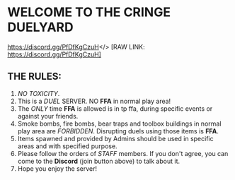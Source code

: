 # WELCOME TO THE **CRINGE DUELYARD**
<a id="CRINGE DUELYARD DISCORD">https://discord.gg/PfDfKgCzuH</> [RAW LINK: https://discord.gg/PfDfKgCzuH]
## **THE RULES:**
1. *NO TOXICITY*.
2. This is a *DUEL* SERVER. NO **FFA** in normal play area!
3. The *ONLY* time **FFA** is allowed is in tp ffa, during specific events or against your friends.
4. Smoke bombs, fire bombs, bear traps and toolbox buildings in normal play area are *FORBIDDEN*. Disrupting duels using those items is **FFA**.
5. Items spawned and provided by Admins should be used in specific areas and with specified purpose.
6. Please follow the orders of *STAFF* members. If you don't agree, you can come to the **Discord** (join button above) to talk about it.
7. Hope you enjoy the server!
